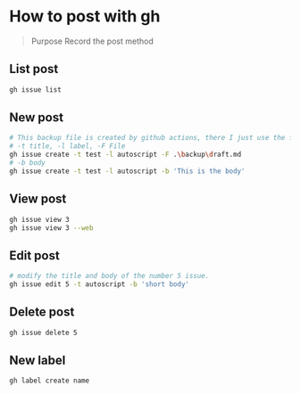 # How to post with gh

> Purpose
> Record the post method

## List post

```sh
gh issue list
```

## New post

```sh
# This backup file is created by github actions, there I just use the file for edit.
# -t title, -l label, -F File
gh issue create -t test -l autoscript -F .\backup\draft.md
# -b body
gh issue create -t test -l autoscript -b 'This is the body'
```

## View post

```sh
gh issue view 3
gh issue view 3 --web
```

## Edit post

```sh
# modify the title and body of the number 5 issue.
gh issue edit 5 -t autoscript -b 'short body'
```

## Delete post

```sh
gh issue delete 5
```

## New label

```sh
gh label create name
```

